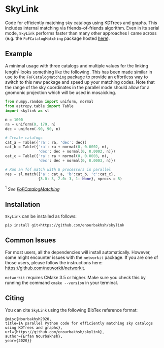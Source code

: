 # SkyLink
Code for efficiently matching sky catalogs using KDTrees and graphs. This includes internal matching via friends-of-friends algorithm. Even in its serial mode, `SkyLink` performs faster than many other approaches I came across (e.g. the `FoFCatalogMatching` package hosted [here](https://github.com/yymao/FoFCatalogMatching)).
## Example
A minimal usage with three catalogs and multiple values for the linking length<sup>[1](#footnote1)</sup> looks something like the following. This has been made similar in use to the `FoFCatalogMatching` package to provide an effortless way to switch to this new package and speed up your matching codes.
Note that the range of the sky coordinates in the parallel mode should allow for a gnomonic projection which will be used in mosaicking.

``` python
from numpy.random import uniform, normal
from astropy.table import Table
import skylink as sl

n = 1000
ra = uniform(0, 179, n)
dec = uniform(-90, 90, n)

# Create catalogs
cat_a = Table({'ra': ra, 'dec': dec})
cat_b = Table({'ra': ra + normal(0, 0.0002, n),
               'dec': dec + normal(0, 0.0002, n)})
cat_c = Table({'ra': ra + normal(0, 0.0003, n),
               'dec': dec + normal(0, 0.0003, n)})

# Run an fof match with 8 processors in parallel
res = sl.match({'a': cat_a, 'b':cat_b, 'c':cat_c},
               {3.0: 3, 2.0: 3, 1: None}, nprocs = 8)
```
<a name="footnote1"><sup>1</sup></a> *See [FoFCatalogMatching](https://github.com/yymao/FoFCatalogMatching)*
               
## Installation
`SkyLink` can be installed as follows:
```
pip install git+https://github.com/enourbakhsh/skylink
```

## Common Issues
For most users, all the dependencies will install automatically. However, some might encounter issues with the `networkit` package. If you are one of those users, please follow the instructions here: https://github.com/networkit/networkit.

`networkit` requires CMake 3.5 or higher. Make sure you check this by running the command `cmake --version` in your terminal. 

## Citing
You can cite `SkyLink` using the following BibTex reference format:

```
@misc{Nourbakhsh2020,
title={A parallel Python code for efficiently matching sky catalogs using KDTrees and graphs},
url={https://github.com/enourbakhsh/skylink},
author={Erfan Nourbakhsh},
year={2020}}
```
